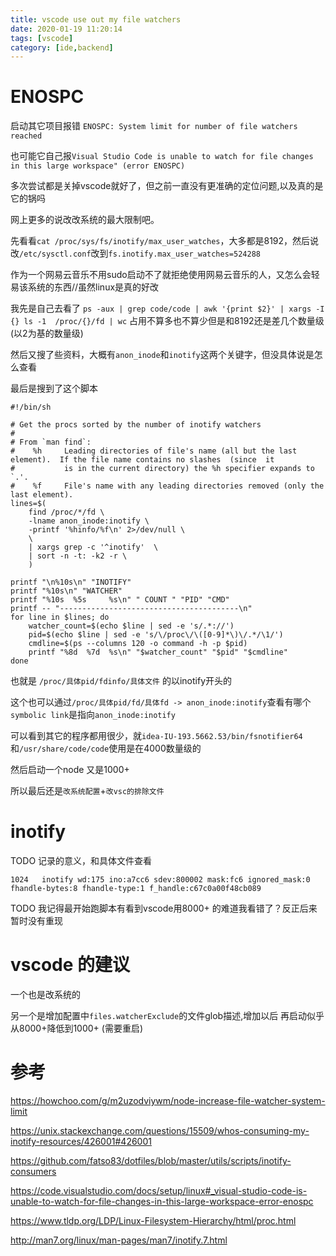 ```yaml
---
title: vscode use out my file watchers
date: 2020-01-19 11:20:14
tags: [vscode]
category: [ide,backend]
---
```


# ENOSPC

启动其它项目报错 `ENOSPC: System limit for number of file watchers reached`

也可能它自己报`Visual Studio Code is unable to watch for file changes in this large workspace" (error ENOSPC)`

多次尝试都是关掉vscode就好了，但之前一直没有更准确的定位问题,以及真的是它的锅吗

网上更多的说改改系统的最大限制吧。

先看看`cat /proc/sys/fs/inotify/max_user_watches`，大多都是8192，然后说改`/etc/sysctl.conf`改到`fs.inotify.max_user_watches=524288`

作为一个网易云音乐不用sudo启动不了就拒绝使用网易云音乐的人，又怎么会轻易该系统的东西//虽然linux是真的好改

我先是自己去看了 `ps -aux | grep code/code | awk '{print $2}' | xargs -I {} ls -1  /proc/{}/fd | wc` 占用不算多也不算少但是和8192还是差几个数量级(以2为基的数量级)

然后又搜了些资料，大概有`anon_inode`和`inotify`这两个关键字，但没具体说是怎么查看

最后是搜到了这个脚本

```
#!/bin/sh

# Get the procs sorted by the number of inotify watchers
#
# From `man find`: 
#    %h     Leading directories of file's name (all but the last element).  If the file name contains no slashes  (since  it
#           is in the current directory) the %h specifier expands to `.'.
#    %f     File's name with any leading directories removed (only the last element).
lines=$(
    find /proc/*/fd \
    -lname anon_inode:inotify \
    -printf '%hinfo/%f\n' 2>/dev/null \
    \
    | xargs grep -c '^inotify'  \
    | sort -n -t: -k2 -r \
    )

printf "\n%10s\n" "INOTIFY"
printf "%10s\n" "WATCHER"
printf "%10s  %5s     %s\n" " COUNT " "PID" "CMD"
printf -- "----------------------------------------\n"
for line in $lines; do
    watcher_count=$(echo $line | sed -e 's/.*://')
    pid=$(echo $line | sed -e 's/\/proc\/\([0-9]*\)\/.*/\1/')
    cmdline=$(ps --columns 120 -o command -h -p $pid) 
    printf "%8d  %7d  %s\n" "$watcher_count" "$pid" "$cmdline"
done
```

也就是 `/proc/具体pid/fdinfo/具体文件` 的以inotify开头的

这个也可以通过`/proc/具体pid/fd/具体fd -> anon_inode:inotify`查看有哪个`symbolic link`是指向`anon_inode:inotify`

可以看到其它的程序都用很少，就`idea-IU-193.5662.53/bin/fsnotifier64`和`/usr/share/code/code`使用是在4000数量级的

然后启动一个node 又是1000+

所以最后还是`改系统配置`+`改vsc的排除文件`

# inotify

TODO 记录的意义，和具体文件查看

`1024	inotify wd:175 ino:a7cc6 sdev:800002 mask:fc6 ignored_mask:0 fhandle-bytes:8 fhandle-type:1 f_handle:c67c0a00f48cb089`

TODO 我记得最开始跑脚本有看到vscode用8000+ 的难道我看错了？反正后来暂时没有重现

# vscode 的建议

一个也是改系统的

另一个是增加配置中`files.watcherExclude`的文件glob描述,增加以后 再启动似乎从8000+降低到1000+ (需要重启)

# 参考

https://howchoo.com/g/m2uzodviywm/node-increase-file-watcher-system-limit

https://unix.stackexchange.com/questions/15509/whos-consuming-my-inotify-resources/426001#426001

https://github.com/fatso83/dotfiles/blob/master/utils/scripts/inotify-consumers

https://code.visualstudio.com/docs/setup/linux#_visual-studio-code-is-unable-to-watch-for-file-changes-in-this-large-workspace-error-enospc

https://www.tldp.org/LDP/Linux-Filesystem-Hierarchy/html/proc.html

http://man7.org/linux/man-pages/man7/inotify.7.html
